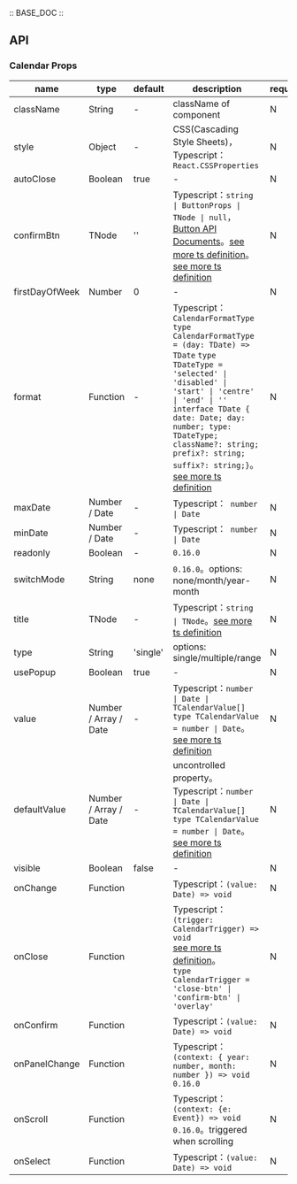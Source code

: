 :: BASE_DOC ::

## API

### Calendar Props

name | type | default | description | required
-- | -- | -- | -- | --
className | String | - | className of component | N
style | Object | - | CSS(Cascading Style Sheets)，Typescript：`React.CSSProperties` | N
autoClose | Boolean | true | \- | N
confirmBtn | TNode | '' | Typescript：`string \| ButtonProps \| TNode \| null`，[Button API Documents](./button?tab=api)。[see more ts definition](https://github.com/Tencent/tdesign-mobile-react/blob/develop/src/common.ts)。[see more ts definition](https://github.com/Tencent/tdesign-mobile-react/tree/develop/src/calendar/type.ts) | N
firstDayOfWeek | Number | 0 | \- | N
format | Function | - | Typescript：`CalendarFormatType ` `type CalendarFormatType = (day: TDate) => TDate` `type TDateType = 'selected' \| 'disabled' \| 'start' \| 'centre' \| 'end' \| ''` `interface TDate { date: Date; day: number; type: TDateType; className?: string; prefix?: string; suffix?: string;}`。[see more ts definition](https://github.com/Tencent/tdesign-mobile-react/tree/develop/src/calendar/type.ts) | N
maxDate | Number / Date | - | Typescript：` number \| Date` | N
minDate | Number / Date | - | Typescript：` number \| Date` | N
readonly | Boolean | - | `0.16.0` | N
switchMode | String | none | `0.16.0`。options: none/month/year-month | N
title | TNode | - | Typescript：`string \| TNode`。[see more ts definition](https://github.com/Tencent/tdesign-mobile-react/blob/develop/src/common.ts) | N
type | String | 'single' | options: single/multiple/range | N
usePopup | Boolean | true | \- | N
value | Number / Array / Date | - | Typescript：`number \| Date \| TCalendarValue[]` `type TCalendarValue = number \| Date`。[see more ts definition](https://github.com/Tencent/tdesign-mobile-react/tree/develop/src/calendar/type.ts) | N
defaultValue | Number / Array / Date | - | uncontrolled property。Typescript：`number \| Date \| TCalendarValue[]` `type TCalendarValue = number \| Date`。[see more ts definition](https://github.com/Tencent/tdesign-mobile-react/tree/develop/src/calendar/type.ts) | N
visible | Boolean | false | \- | N
onChange | Function |  | Typescript：`(value: Date) => void`<br/> | N
onClose | Function |  | Typescript：`(trigger: CalendarTrigger) => void`<br/>[see more ts definition](https://github.com/Tencent/tdesign-mobile-react/tree/develop/src/calendar/type.ts)。<br/>`type CalendarTrigger = 'close-btn' \| 'confirm-btn' \| 'overlay'`<br/> | N
onConfirm | Function |  | Typescript：`(value: Date) => void`<br/> | N
onPanelChange | Function |  | Typescript：`(context: { year: number, month: number }) => void`<br/>`0.16.0` | N
onScroll | Function |  | Typescript：`(context: {e: Event}) => void`<br/>`0.16.0`。triggered when scrolling | N
onSelect | Function |  | Typescript：`(value: Date) => void`<br/> | N
